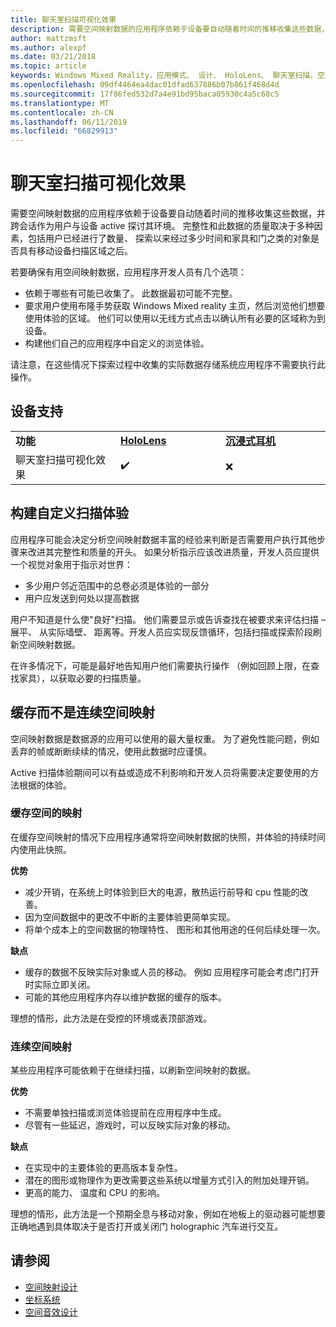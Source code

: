 ```yaml
---
title: 聊天室扫描可视化效果
description: 需要空间映射数据的应用程序依赖于设备要自动随着时间的推移收集这些数据，并跨会话作为用户与设备 active 探讨其环境。
author: mattzmsft
ms.author: alexpf
ms.date: 03/21/2018
ms.topic: article
keywords: Windows Mixed Reality，应用模式、 设计、 HoloLens、 聊天室扫描，空间映射，图面重建，网格
ms.openlocfilehash: 09df4464ea4dac01dfad637886b07b861f468d4d
ms.sourcegitcommit: 17f86fed532d7a4e91bd95baca05930c4a5c68c5
ms.translationtype: MT
ms.contentlocale: zh-CN
ms.lasthandoff: 06/11/2019
ms.locfileid: "66829913"
---
```

# <a name="room-scan-visualization"></a>聊天室扫描可视化效果

需要空间映射数据的应用程序依赖于设备要自动随着时间的推移收集这些数据，并跨会话作为用户与设备 active 探讨其环境。 完整性和此数据的质量取决于多种因素，包括用户已经进行了数量、 探索以来经过多少时间和家具和门之类的对象是否具有移动设备扫描区域之后。

若要确保有用空间映射数据，应用程序开发人员有几个选项：
* 依赖于哪些有可能已收集了。 此数据最初可能不完整。
* 要求用户使用布隆手势获取 Windows Mixed reality 主页，然后浏览他们想要使用体验的区域。 他们可以使用以无线方式点击以确认所有必要的区域称为到设备。
* 构建他们自己的应用程序中自定义的浏览体验。

请注意，在这些情况下探索过程中收集的实际数据存储系统应用程序不需要执行此操作。

## <a name="device-support"></a>设备支持

<table>
    <colgroup>
    <col width="33%" />
    <col width="33%" />
    <col width="33%" />
    </colgroup>
    <tr>
        <td><strong>功能</strong></td>
        <td><a href="hololens-hardware-details.md"><strong>HoloLens</strong></a></td>
        <td><a href="immersive-headset-hardware-details.md"><strong>沉浸式耳机</strong></a></td>
    </tr>
     <tr>
        <td>聊天室扫描可视化效果</td>
        <td>✔️</td>
        <td>❌</td>
    </tr>
</table>



## <a name="building-a-custom-scanning-experience"></a>构建自定义扫描体验

应用程序可能会决定分析空间映射数据丰富的经验来判断是否需要用户执行其他步骤来改进其完整性和质量的开头。 如果分析指示应该改进质量，开发人员应提供一个视觉对象用于指示对世界：
* 多少用户邻近范围中的总卷必须是体验的一部分
* 用户应发送到何处以提高数据

用户不知道是什么使"良好"扫描。 他们需要显示或告诉查找在被要求来评估扫描 – 展平、 从实际墙壁、 距离等。开发人员应实现反馈循环，包括扫描或探索阶段刷新空间映射数据。

在许多情况下，可能是最好地告知用户他们需要执行操作 （例如回顾上限，在查找家具），以获取必要的扫描质量。

## <a name="cached-versus-continuous-spatial-mapping"></a>缓存而不是连续空间映射

空间映射数据是数据源的应用可以使用的最大量权重。 为了避免性能问题，例如丢弃的帧或断断续续的情况，使用此数据时应谨慎。

Active 扫描体验期间可以有益或造成不利影响和开发人员将需要决定要使用的方法根据的体验。

### <a name="cached-spatial-mapping"></a>缓存空间的映射

在缓存空间映射的情况下应用程序通常将空间映射数据的快照，并体验的持续时间内使用此快照。

**优势**
* 减少开销，在系统上时体验到巨大的电源，散热运行前导和 cpu 性能的改善。
* 因为空间数据中的更改不中断的主要体验更简单实现。
* 将单个成本上的空间数据的物理特性、 图形和其他用途的任何后续处理一次。

**缺点**
* 缓存的数据不反映实际对象或人员的移动。 例如 应用程序可能会考虑门打开时实际立即关闭。
* 可能的其他应用程序内存以维护数据的缓存的版本。

理想的情形，此方法是在受控的环境或表顶部游戏。

### <a name="continuous-spatial-mapping"></a>连续空间映射

某些应用程序可能依赖于在继续扫描，以刷新空间映射的数据。

**优势**
* 不需要单独扫描或浏览体验提前在应用程序中生成。
* 尽管有一些延迟，游戏时，可以反映实际对象的移动。

**缺点**
* 在实现中的主要体验的更高版本复杂性。
* 潜在的图形或物理作为更改需要这些系统以增量方式引入的附加处理开销。
* 更高的能力、 温度和 CPU 的影响。

理想的情形，此方法是一个预期全息与移动对象，例如在地板上的驱动器可能想要正确地遇到具体取决于是否打开或关闭门 holographic 汽车进行交互。

## <a name="see-also"></a>请参阅
* [空间映射设计](spatial-mapping-design.md)
* [坐标系统](coordinate-systems.md)
* [空间音效设计](spatial-sound-design.md)
